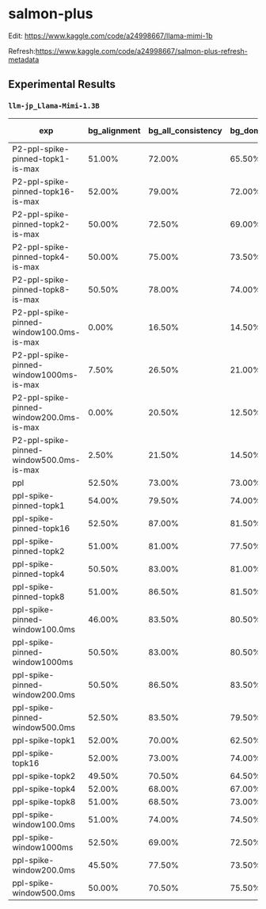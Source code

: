 # salmon-plus


Edit: https://www.kaggle.com/code/a24998667/llama-mimi-1b

Refresh:https://www.kaggle.com/code/a24998667/salmon-plus-refresh-metadata

## Experimental Results

<!-- AUTO-GEN: EXPERIMENTAL RESULTS BEGIN -->
### `llm-jp_Llama-Mimi-1.3B`

| exp | bg_alignment | bg_all_consistency | bg_domain_consistency | gender_consistency | rir_consistency | sentiment_alignment | sentiment_consistency | speaker_consistency | Avg Consistency | Avg Alignment | Avg All |
| --- | --- | --- | --- | --- | --- | --- | --- | --- | --- | --- | --- |
| P2-ppl-spike-pinned-topk1-is-max | 51.00% | 72.00% | 65.50% | 88.00% | 63.50% | 38.00% | 72.50% | 78.50% | 73.33% | 44.50% | 66.12% |
| P2-ppl-spike-pinned-topk16-is-max | 52.00% | 79.00% | 72.00% | 98.50% | 71.50% | 50.50% | 88.00% | 92.00% | 83.50% | 51.25% | 75.44% |
| P2-ppl-spike-pinned-topk2-is-max | 50.00% | 72.50% | 69.00% | 96.00% | 68.50% | 46.00% | 83.00% | 82.50% | 78.58% | 48.00% | 70.94% |
| P2-ppl-spike-pinned-topk4-is-max | 50.00% | 75.00% | 73.50% | 98.00% | 70.50% | 47.50% | 85.00% | 87.50% | 81.58% | 48.75% | 73.38% |
| P2-ppl-spike-pinned-topk8-is-max | 50.50% | 78.00% | 74.00% | 98.50% | 69.50% | 48.00% | 87.50% | 92.00% | 83.25% | 49.25% | 74.75% |
| P2-ppl-spike-pinned-window100.0ms-is-max | 0.00% | 16.50% | 14.50% | 26.50% | 23.00% | 2.50% | 19.00% | 23.00% | 20.42% | 1.25% | 15.62% |
| P2-ppl-spike-pinned-window1000ms-is-max | 7.50% | 26.50% | 21.00% | 78.00% | 39.50% | 14.50% | 42.50% | 64.00% | 45.25% | 11.00% | 36.69% |
| P2-ppl-spike-pinned-window200.0ms-is-max | 0.00% | 20.50% | 12.50% | 52.00% | 25.00% | 8.50% | 34.00% | 38.00% | 30.33% | 4.25% | 23.81% |
| P2-ppl-spike-pinned-window500.0ms-is-max | 2.50% | 21.50% | 14.50% | 77.00% | 34.00% | 10.50% | 42.00% | 55.00% | 40.67% | 6.50% | 32.12% |
| ppl | 52.50% | 73.00% | 73.00% | 83.50% | 91.50% | 48.50% | 79.50% | 85.00% | 80.92% | 50.50% | 73.31% |
| ppl-spike-pinned-topk1 | 54.00% | 79.50% | 74.00% | 92.00% | 76.50% | 50.00% | 81.50% | 88.00% | 81.92% | 52.00% | 74.44% |
| ppl-spike-pinned-topk16 | 52.50% | 87.00% | 81.50% | 99.00% | 86.00% | 50.50% | 92.00% | 94.50% | 90.00% | 51.50% | 80.38% |
| ppl-spike-pinned-topk2 | 51.00% | 81.00% | 77.50% | 97.50% | 80.00% | 51.00% | 88.00% | 91.00% | 85.83% | 51.00% | 77.12% |
| ppl-spike-pinned-topk4 | 50.50% | 83.00% | 81.00% | 99.00% | 82.00% | 48.00% | 88.50% | 91.50% | 87.50% | 49.25% | 77.94% |
| ppl-spike-pinned-topk8 | 51.00% | 86.50% | 81.50% | 99.50% | 83.00% | 48.50% | 92.00% | 94.50% | 89.50% | 49.75% | 79.56% |
| ppl-spike-pinned-window100.0ms | 46.00% | 83.50% | 80.50% | 88.00% | 84.50% | 44.00% | 84.50% | 88.00% | 84.83% | 45.00% | 74.88% |
| ppl-spike-pinned-window1000ms | 50.50% | 83.00% | 80.50% | 99.00% | 88.00% | 47.50% | 92.50% | 95.50% | 89.75% | 49.00% | 79.56% |
| ppl-spike-pinned-window200.0ms | 50.50% | 86.50% | 83.50% | 98.50% | 88.50% | 43.50% | 92.50% | 95.00% | 90.75% | 47.00% | 79.81% |
| ppl-spike-pinned-window500.0ms | 52.50% | 83.50% | 79.50% | 100.00% | 84.50% | 45.50% | 95.50% | 96.00% | 89.83% | 49.00% | 79.62% |
| ppl-spike-topk1 | 52.00% | 70.00% | 62.50% | 88.00% | 83.00% | 51.50% | 66.50% | 84.00% | 75.67% | 51.75% | 69.69% |
| ppl-spike-topk16 | 52.00% | 73.00% | 74.00% | 96.00% | 91.50% | 49.00% | 75.50% | 94.50% | 84.08% | 50.50% | 75.69% |
| ppl-spike-topk2 | 49.50% | 70.50% | 64.50% | 94.50% | 84.50% | 49.00% | 71.50% | 89.50% | 79.17% | 49.25% | 71.69% |
| ppl-spike-topk4 | 52.00% | 68.00% | 67.00% | 97.00% | 86.00% | 50.50% | 73.50% | 92.50% | 80.67% | 51.25% | 73.31% |
| ppl-spike-topk8 | 51.00% | 68.50% | 73.00% | 96.50% | 88.00% | 50.00% | 79.00% | 93.50% | 83.08% | 50.50% | 74.94% |
| ppl-spike-window100.0ms | 51.00% | 74.00% | 74.50% | 96.50% | 86.50% | 51.00% | 84.50% | 90.50% | 84.42% | 51.00% | 76.06% |
| ppl-spike-window1000ms | 52.50% | 69.00% | 72.50% | 97.00% | 90.00% | 54.00% | 79.50% | 94.00% | 83.67% | 53.25% | 76.06% |
| ppl-spike-window200.0ms | 45.50% | 77.50% | 73.50% | 99.00% | 87.00% | 49.50% | 87.50% | 93.50% | 86.33% | 47.50% | 76.62% |
| ppl-spike-window500.0ms | 50.00% | 70.50% | 75.50% | 98.00% | 92.50% | 54.00% | 85.00% | 94.00% | 85.92% | 52.00% | 77.44% |
<!-- AUTO-GEN: EXPERIMENTAL RESULTS END -->
